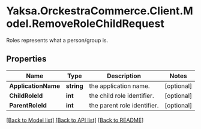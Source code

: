 # Yaksa.OrckestraCommerce.Client.Model.RemoveRoleChildRequest
Roles represents what a person/group is.

## Properties

Name | Type | Description | Notes
------------ | ------------- | ------------- | -------------
**ApplicationName** | **string** | the application name. | [optional] 
**ChildRoleId** | **int** | the child role identifier. | [optional] 
**ParentRoleId** | **int** | the parent role identifier. | [optional] 

[[Back to Model list]](../README.md#documentation-for-models) [[Back to API list]](../README.md#documentation-for-api-endpoints) [[Back to README]](../README.md)

